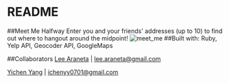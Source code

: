 # README
##Meet Me Halfway
Enter you and your friends' addresses (up to 10) to find out where to hangout around the midpoint!
![meet_me](http://g.recordit.co/oed74Qq72B.gif)
##Built with:
Ruby, Yelp API, Geocoder API, GoogleMaps

##Collaborators
[Lee Araneta](https://github.com/leearaneta/) | lee.araneta@gmail.com

[Yichen Yang](https://github.com/yicheny001/) | ichenyy0701@gmail.com
